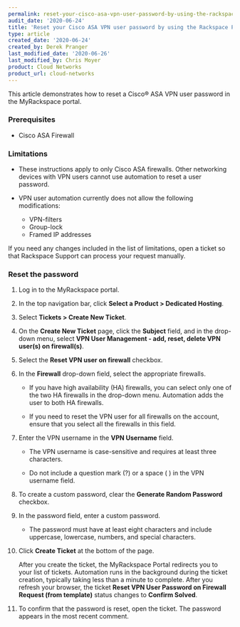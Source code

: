 ```yaml
---
permalink: reset-your-cisco-asa-vpn-user-password-by-using-the-rackspace-portal/
audit_date: '2020-06-24'
title: 'Reset your Cisco ASA VPN user password by using the Rackspace Portal'
type: article
created_date: '2020-06-24'
created_by: Derek Pranger
last_modified_date: '2020-06-26'
last_modified_by: Chris Moyer
product: Cloud Networks
product_url: cloud-networks
---
```


This article demonstrates how to reset a Cisco&reg; ASA VPN user password in the MyRackspace portal.

### Prerequisites

- Cisco ASA Firewall

### Limitations

- These instructions apply to only Cisco ASA firewalls. Other networking devices with VPN users cannot
  use automation to reset a user password.

- VPN user automation currently does not allow the following modifications:

    - VPN-filters
    - Group-lock
    - Framed IP addresses

If you need any changes included in the list of limitations, open a ticket so that Rackspace Support can process your
request manually.

### Reset the password

1. Log in to the MyRackspace portal.

2. In the top navigation bar, click **Select a Product > Dedicated Hosting**.

3. Select **Tickets > Create New Ticket**.

4. On the **Create New Ticket** page, click the **Subject** field, and in the drop-down menu, select 
   **VPN User Management - add, reset, delete VPN user(s) on firewall(s)**.

5. Select the **Reset VPN user on firewall** checkbox.

6. In the **Firewall** drop-down field, select the appropriate firewalls.

    - If you have high availability (HA) firewalls, you can select only one of the two HA firewalls
      in the drop-down menu. Automation adds the user to both HA firewalls.

    - If you need to reset the VPN user for all firewalls on the account, ensure that you select all
      the firewalls in this field.

7. Enter the VPN username in the **VPN Username** field.

    - The VPN username is case-sensitive and requires at least three characters.

    - Do not include a question mark (?) or a space ( ) in the VPN username field.

8. To create a custom password, clear the **Generate Random Password** checkbox.

9. In the password field, enter a custom password.

    - The password must have at least eight characters and include uppercase, lowercase, numbers, and special characters.

10. Click **Create Ticket** at the bottom of the page.

    After you create the ticket, the MyRackspace Portal redirects you to your list of tickets. Automation runs in the
    background during the ticket creation, typically taking less than a minute to complete. After you refresh your browser,
    the ticket **Reset VPN User Password on Firewall Request (from template)** status changes to **Confirm Solved**.

11. To confirm that the password is reset, open the ticket. The password appears in the most recent comment.
